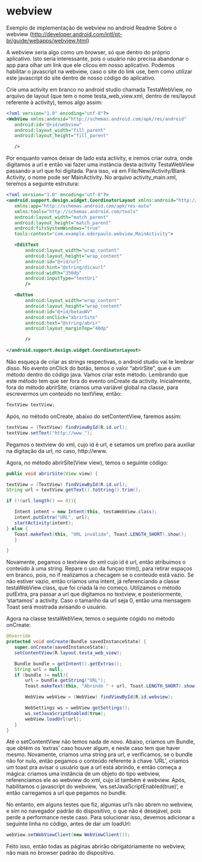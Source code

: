 # webview
Exemplo de implementação de webview no android
Readme
Sobre o webview (http://developer.android.com/intl/pt-br/guide/webapps/webview.html)

A webview seria algo como um browser, só que dentro do próprio aplicativo. Isto seria interessante, pois o usuário não
precisa abandonar o app para olhar um link que ele clicou em nosso aplicativo. Podemos habilitar o javascript na webview, caso
o site do link use, bem como utilizar este javascript do site dentro de nosso código do aplicativo.

Crie uma activity em branco no android studio chamada TestaWebView, no arquivo de layout (que tem o nome testa_web_view.xml,
dentro de res/layout referente à activity), temos algo assim:

```xml
<?xml version="1.0" encoding="utf-8"?>
<WebView xmlns:android="http://schemas.android.com/apk/res/android"
   android:id="@+id/webview"
   android:layout_width="fill_parent"
   android:layout_height="fill_parent"

   />
```
Por enquanto vamos deixar de lado esta activity, e iremos criar outra, onde digitamos a url e então vai fazer uma instância desta activity TestaWebView passando a url que foi digitada. Para isso, vá em File/New/Activity/Blank Activity, o nome pode ser MainActivity. No arquivo activity_main.xml, teremos a seguinte estrutura:
```xml
<?xml version="1.0" encoding="utf-8"?>
<android.support.design.widget.CoordinatorLayout xmlns:android="http://schemas.android.com/apk/res/android"
   xmlns:app="http://schemas.android.com/apk/res-auto"
   xmlns:tools="http://schemas.android.com/tools"
   android:layout_width="match_parent"
   android:layout_height="match_parent"
   android:fitsSystemWindows="true"
   tools:context="com.example.ederpaulo.webview.MainActivity">

   <EditText
       android:layout_width="wrap_content"
       android:layout_height="wrap_content"
       android:id="@+id/url"
       android:hint="@string/dicaurl"
       android:width="350dp"
       android:inputType="textUri"
       />

   <Button
       android:layout_width="wrap_content"
       android:layout_height="wrap_content"
       android:id="@+id/botaoWV"
       android:onClick="abrirSite"
       android:text="@string/abrir"
       android:layout_marginTop="40dp"

       />

</android.support.design.widget.CoordinatorLayout>
```
Não esqueça de criar as strings respectivas, o android studio vai te lembrar disso.
No evento onClick do botão, temos o valor “abrirSite”, que é um método dentro do código java. Vamos criar este método.
Lembrando que este método tem que ser fora do evento onCreate da activity.
Inicialmente, fora do método abrirSite, criamos uma variável global na classe, para escrevermos um conteúdo no textView, então:
```java
TextView textView;
```

Após, no método onCreate, abaixo do setContentView, faremos assim:
```java
textView = (TextView) findViewById(R.id.url);
textView.setText("http://www.");
```
Pegamos o textview do xml, cujo id é url, e setamos um prefixo para auxiliar na digitação da url, no caso, http://www.

Agora, no método abrirSite(View view), temos o seguinte código:
```java
public void abrirSite(View view) {

textView = (TextView) findViewById(R.id.url);
String url = textView.getText().toString().trim();

if (!(url.length() == 0)){

   Intent intent = new Intent(this, testaWebView.class);
   intent.putExtra("URL", url);
   startActivity(intent);
} else {
   Toast.makeText(this, "URL inválida", Toast.LENGTH_SHORT).show();
   }

}
```
Novamente, pegamos o textview do xml cujo id é url, então atribuímos o conteúdo à uma string. Repare o uso da funçao trim(), para retirar espaços em branco, pois, no if realizamos a checagem se o conteúdo está vazio. Se não estiver vazio, então criamos uma intent, já referenciando a classe testaWebView.class, que foi criada lá no começo. Utilizamos o método putExtra, pra passar a url que digitamos no textview, e posteriormente, ‘startamos’ a activity. Caso o tamanho da url seja 0, então uma mensagem Toast será mostrada avisando o usuário.

Agora na classe testaWebView, temos o seguinte cógido no método onCreate:
```java
@Override
protected void onCreate(Bundle savedInstanceState) {
   super.onCreate(savedInstanceState);
   setContentView(R.layout.testa_web_view);

   Bundle bundle = getIntent().getExtras();
   String url = null;
   if (bundle != null){
       url = bundle.getString("URL");
       Toast.makeText(this, "Abrindo " + url, Toast.LENGTH_SHORT).show();

       WebView webView = (WebView) findViewById(R.id.webview);

       WebSettings ws = webView.getSettings();
       ws.setJavaScriptEnabled(true);
       webView.loadUrl(url);
   }
}
```
Até o setContentView não temos nada de novo.
Abaixo, criamos um Bundle, que obtém os ‘extras’ caso houver algum, e neste caso tem que haver mesmo. Novamente, criamos uma string pra url, e verificamos, se o bundle não for nulo, então pegamos o conteúdo referente à chave ‘URL’, criamos um toast pra avisar o usuário que a url está abrindo, e então começa a mágica: criamos uma instância de um objeto do tipo webview, referenciamos ele ao webview do xml, cujo id também é webview. Após, habilitamos o javascript do webview, ‘ws.setJavaScriptEnabled(true)’, e então carregamos a url que pegamos no bundle.

No entanto, em alguns testes que fiz, algumas url’s não abrem no webview, e sim no navegador padrão do dispositivo, o que não é desejável, pois perde a performance neste caso. Para solucionar isso, devemos adicionar a seguinte linha no código, antes de dar um loadUrl:
```java
webView.setWebViewClient(new WebViewClient());
```
Feito isso, então todas as páginas abrirão obrigatóriamente no webview, não mais no browser padrão do dispositivo.
